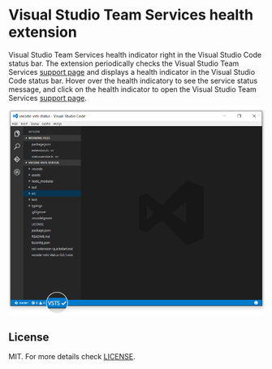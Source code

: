 # Visual Studio Team Services health extension

Visual Studio Team Services health indicator right in the Visual Studio Code status bar. The extension periodically checks the Visual Studio Team Services [support page](https://www.visualstudio.com/support/support-overview-vs) and displays a health indicator in the Visual Studio Code status bar. Hover over the health indicatory to see the service status message, and click on the health indicator to open the Visual Studio Team Services [support page](https://www.visualstudio.com/support/support-overview-vs).

![VSCode](assets/vscode.png)

## License
MIT. For more details check [LICENSE](LICENSE).
